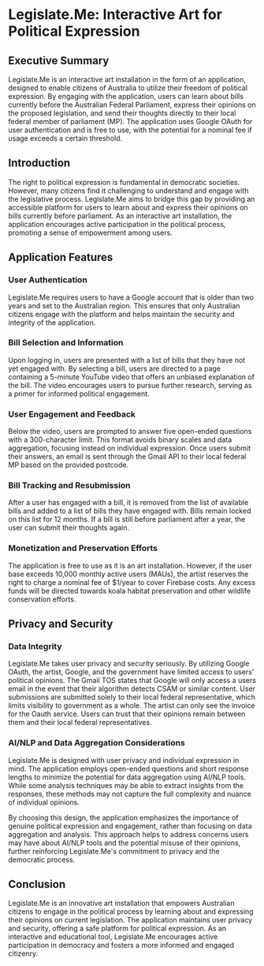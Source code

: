 # Legislate.Me: Interactive Art for Political Expression

## Executive Summary

Legislate.Me is an interactive art installation in the form of an application, designed to enable citizens of Australia to utilize their freedom of political expression. By engaging with the application, users can learn about bills currently before the Australian Federal Parliament, express their opinions on the proposed legislation, and send their thoughts directly to their local federal member of parliament (MP). The application uses Google OAuth for user authentication and is free to use, with the potential for a nominal fee if usage exceeds a certain threshold.

## Introduction

The right to political expression is fundamental in democratic societies. However, many citizens find it challenging to understand and engage with the legislative process. Legislate.Me aims to bridge this gap by providing an accessible platform for users to learn about and express their opinions on bills currently before parliament. As an interactive art installation, the application encourages active participation in the political process, promoting a sense of empowerment among users.

## Application Features

### User Authentication

Legislate.Me requires users to have a Google account that is older than two years and set to the Australian region. This ensures that only Australian citizens engage with the platform and helps maintain the security and integrity of the application.

### Bill Selection and Information

Upon logging in, users are presented with a list of bills that they have not yet engaged with. By selecting a bill, users are directed to a page containing a 5-minute YouTube video that offers an unbiased explanation of the bill. The video encourages users to pursue further research, serving as a primer for informed political engagement.

### User Engagement and Feedback

Below the video, users are prompted to answer five open-ended questions with a 300-character limit. This format avoids binary scales and data aggregation, focusing instead on individual expression. Once users submit their answers, an email is sent through the Gmail API to their local federal MP based on the provided postcode.

### Bill Tracking and Resubmission

After a user has engaged with a bill, it is removed from the list of available bills and added to a list of bills they have engaged with. Bills remain locked on this list for 12 months. If a bill is still before parliament after a year, the user can submit their thoughts again.

### Monetization and Preservation Efforts

The application is free to use as it is an art installation. However, if the user base exceeds 10,000 monthly active users (MAUs), the artist reserves the right to charge a nominal fee of $1/year to cover Firebase costs. Any excess funds will be directed towards koala habitat preservation and other wildlife conservation efforts.

##  Privacy and Security

### Data Integrity

Legislate.Me takes user privacy and security seriously. By utilizing Google OAuth, the artist, Google, and the government have limited access to users' political opinions. The Gmail TOS states that Google will only access a users email in the event that their algorithm detects CSAM or similar content. User submissions are submitted solely to their local federal representative, which limits visibility to government as a whole. The artist can only see the invoice for the Oauth service. Users can trust that their opinions remain between them and their local federal representatives.

### AI/NLP and Data Aggregation Considerations

Legislate.Me is designed with user privacy and individual expression in mind. The application employs open-ended questions and short response lengths to minimize the potential for data aggregation using AI/NLP tools. While some analysis techniques may be able to extract insights from the responses, these methods may not capture the full complexity and nuance of individual opinions.

By choosing this design, the application emphasizes the importance of genuine political expression and engagement, rather than focusing on data aggregation and analysis. This approach helps to address concerns users may have about AI/NLP tools and the potential misuse of their opinions, further reinforcing Legislate.Me's commitment to privacy and the democratic process.

##  Conclusion

Legislate.Me is an innovative art installation that empowers Australian citizens to engage in the political process by learning about and expressing their opinions on current legislation. The application maintains user privacy and security, offering a safe platform for political expression. As an interactive and educational tool, Legislate.Me encourages active participation in democracy and fosters a more informed and engaged citizenry.